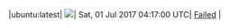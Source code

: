 |ubuntu:latest| ![](https://cdn.rawgit.com/Neilpang/acmetest/master/status/ubuntu-latest.svg?1498882620)| Sat, 01 Jul 2017 04:17:00 UTC| [Failed](https://github.com/Neilpang/acmetest/blob/master/logs/ubuntu-latest.out) |
